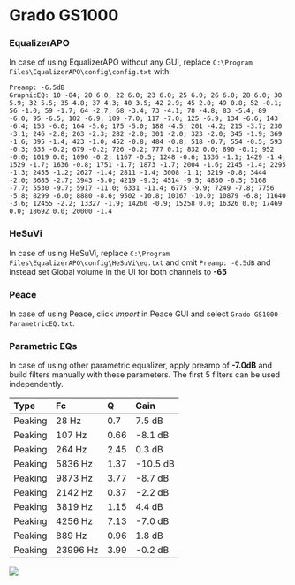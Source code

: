 # Grado GS1000

### EqualizerAPO
In case of using EqualizerAPO without any GUI, replace `C:\Program Files\EqualizerAPO\config\config.txt`
with:
```
Preamp: -6.5dB
GraphicEQ: 10 -84; 20 6.0; 22 6.0; 23 6.0; 25 6.0; 26 6.0; 28 6.0; 30 5.9; 32 5.5; 35 4.8; 37 4.3; 40 3.5; 42 2.9; 45 2.0; 49 0.8; 52 -0.1; 56 -1.0; 59 -1.7; 64 -2.7; 68 -3.4; 73 -4.1; 78 -4.8; 83 -5.4; 89 -6.0; 95 -6.5; 102 -6.9; 109 -7.0; 117 -7.0; 125 -6.9; 134 -6.6; 143 -6.4; 153 -6.0; 164 -5.6; 175 -5.0; 188 -4.5; 201 -4.2; 215 -3.7; 230 -3.1; 246 -2.8; 263 -2.3; 282 -2.0; 301 -2.0; 323 -2.0; 345 -1.9; 369 -1.6; 395 -1.4; 423 -1.0; 452 -0.8; 484 -0.8; 518 -0.7; 554 -0.5; 593 -0.3; 635 -0.2; 679 -0.2; 726 -0.2; 777 0.1; 832 0.0; 890 -0.1; 952 -0.0; 1019 0.0; 1090 -0.2; 1167 -0.5; 1248 -0.6; 1336 -1.1; 1429 -1.4; 1529 -1.7; 1636 -0.8; 1751 -1.7; 1873 -1.7; 2004 -1.6; 2145 -1.4; 2295 -1.3; 2455 -1.2; 2627 -1.4; 2811 -1.4; 3008 -1.1; 3219 -0.8; 3444 -2.0; 3685 -2.7; 3943 -5.0; 4219 -9.3; 4514 -9.5; 4830 -6.5; 5168 -7.7; 5530 -9.7; 5917 -11.0; 6331 -11.4; 6775 -9.9; 7249 -7.8; 7756 -5.8; 8299 -6.0; 8880 -8.6; 9502 -10.8; 10167 -10.0; 10879 -6.8; 11640 -3.6; 12455 -2.2; 13327 -1.9; 14260 -0.9; 15258 0.0; 16326 0.0; 17469 0.0; 18692 0.0; 20000 -1.4
```

### HeSuVi
In case of using HeSuVi, replace `C:\Program Files\EqualizerAPO\config\HeSuVi\eq.txt` and omit `Preamp:
-6.5dB` and instead set Global volume in the UI for both channels to **-65**

### Peace
In case of using Peace, click *Import* in Peace GUI and select `Grado GS1000 ParametricEQ.txt`.

### Parametric EQs
In case of using other parametric equalizer, apply preamp of **-7.0dB** and build filters manually with
these parameters. The first 5 filters can be used independently.

| Type    | Fc       |    Q | Gain     |
|:--------|:---------|:-----|:---------|
| Peaking | 28 Hz    | 0.7  | 7.5 dB   |
| Peaking | 107 Hz   | 0.66 | -8.1 dB  |
| Peaking | 264 Hz   | 2.45 | 0.3 dB   |
| Peaking | 5836 Hz  | 1.37 | -10.5 dB |
| Peaking | 9873 Hz  | 3.77 | -8.7 dB  |
| Peaking | 2142 Hz  | 0.37 | -2.2 dB  |
| Peaking | 3819 Hz  | 1.15 | 4.4 dB   |
| Peaking | 4256 Hz  | 7.13 | -7.0 dB  |
| Peaking | 889 Hz   | 0.96 | 1.8 dB   |
| Peaking | 23996 Hz | 3.99 | -0.2 dB  |

![](https://raw.githubusercontent.com/jaakkopasanen/AutoEq/master/results/innerfidelity/sbaf-serious/Grado%20GS1000/Grado%20GS1000.png)